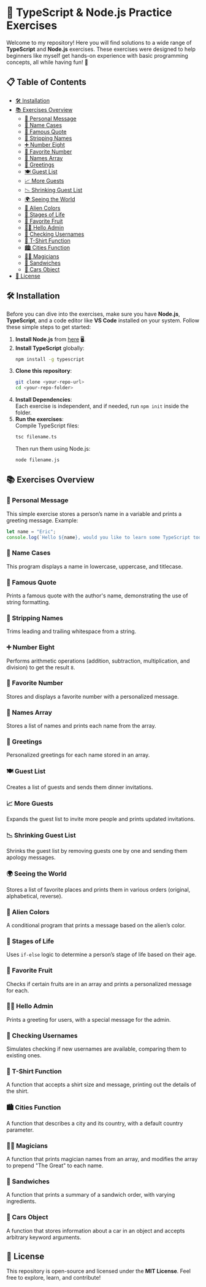 # 🚀 TypeScript & Node.js Practice Exercises

Welcome to my repository! Here you will find solutions to a wide range of **TypeScript** and **Node.js** exercises. These exercises were designed to help beginners like myself get hands-on experience with basic programming concepts, all while having fun! 🎉

## 📋 Table of Contents

- [🛠 Installation](https://github.com/syedmuneeb321/45-assignments-question/blob/main/README.md#-installation)
- [📚 Exercises Overview](#exercises-overview)
  - [👤 Personal Message](#personal-message)
  - [🔡 Name Cases](#name-cases)
  - [📝 Famous Quote](#famous-quote)
  - [🧼 Stripping Names](#stripping-names)
  - [➕ Number Eight](#number-eight)
  - [💖 Favorite Number](#favorite-number)
  - [👥 Names Array](#names-array)
  - [💬 Greetings](#greetings)
  - [🍽️ Guest List](#guest-list)
  - [📈 More Guests](#more-guests)
  - [📉 Shrinking Guest List](#shrinking-guest-list)
  - [🌍 Seeing the World](#seeing-the-world)
  - [👾 Alien Colors](#alien-colors)
  - [🔄 Stages of Life](#stages-of-life)
  - [🍇 Favorite Fruit](#favorite-fruit)
  - [👨‍💻 Hello Admin](#hello-admin)
  - [🔑 Checking Usernames](#checking-usernames)
  - [👕 T-Shirt Function](#t-shirt-function)
  - [🏙️ Cities Function](#cities-function)
  - [🧙‍♂️ Magicians](#magicians)
  - [🥪 Sandwiches](#sandwiches)
  - [🚗 Cars Object](#cars-object)
- [📝 License](#license)

## 🛠 Installation

Before you can dive into the exercises, make sure you have **Node.js**, **TypeScript**, and a code editor like **VS Code** installed on your system. Follow these simple steps to get started:

1. **Install Node.js** from [here](https://nodejs.org/) 🖥️.
2. **Install TypeScript** globally:
   ```bash
   npm install -g typescript
   ```
3. **Clone this repository**:
   ```bash
   git clone <your-repo-url>
   cd <your-repo-folder>
   ```
4. **Install Dependencies**:  
   Each exercise is independent, and if needed, run `npm init` inside the folder.
5. **Run the exercises**:  
   Compile TypeScript files:
   ```bash
   tsc filename.ts
   ```
   Then run them using Node.js:
   ```bash
   node filename.js
   ```

## 📚 Exercises Overview

### 👤 Personal Message
This simple exercise stores a person’s name in a variable and prints a greeting message. Example:
```typescript
let name = "Eric";
console.log(`Hello ${name}, would you like to learn some TypeScript today?`);
```

### 🔡 Name Cases
This program displays a name in lowercase, uppercase, and titlecase.

### 📝 Famous Quote
Prints a famous quote with the author's name, demonstrating the use of string formatting.

### 🧼 Stripping Names
Trims leading and trailing whitespace from a string.

### ➕ Number Eight
Performs arithmetic operations (addition, subtraction, multiplication, and division) to get the result `8`.

### 💖 Favorite Number
Stores and displays a favorite number with a personalized message.

### 👥 Names Array
Stores a list of names and prints each name from the array.

### 💬 Greetings
Personalized greetings for each name stored in an array.

### 🍽️ Guest List
Creates a list of guests and sends them dinner invitations.

### 📈 More Guests
Expands the guest list to invite more people and prints updated invitations.

### 📉 Shrinking Guest List
Shrinks the guest list by removing guests one by one and sending them apology messages.

### 🌍 Seeing the World
Stores a list of favorite places and prints them in various orders (original, alphabetical, reverse).

### 👾 Alien Colors
A conditional program that prints a message based on the alien’s color.

### 🔄 Stages of Life
Uses `if-else` logic to determine a person’s stage of life based on their age.

### 🍇 Favorite Fruit
Checks if certain fruits are in an array and prints a personalized message for each.

### 👨‍💻 Hello Admin
Prints a greeting for users, with a special message for the admin.

### 🔑 Checking Usernames
Simulates checking if new usernames are available, comparing them to existing ones.

### 👕 T-Shirt Function
A function that accepts a shirt size and message, printing out the details of the shirt.

### 🏙️ Cities Function
A function that describes a city and its country, with a default country parameter.

### 🧙‍♂️ Magicians
A function that prints magician names from an array, and modifies the array to prepend "The Great" to each name.

### 🥪 Sandwiches
A function that prints a summary of a sandwich order, with varying ingredients.

### 🚗 Cars Object
A function that stores information about a car in an object and accepts arbitrary keyword arguments.

## 📝 License

This repository is open-source and licensed under the **MIT License**. Feel free to explore, learn, and contribute!

